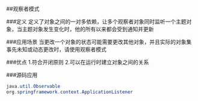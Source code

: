 ##观察者模式

###定义
定义了对象之间的一对多依赖，让多个观察者对象同时监听一个主题对象，当主题对象发生变化时，他的所有以来都会受到通知并更新

###应用场景
当更改一个对象的状态可能需要更改其他对象，并且实际的对象集事先未知或动态更改时，请使用观察者模式

###优点
1.符合开闭原则
2.可以在运行时建立对象之间的关系

###源码应用

```java
java.util.Observable
org.springframework.context.ApplicationListener
```